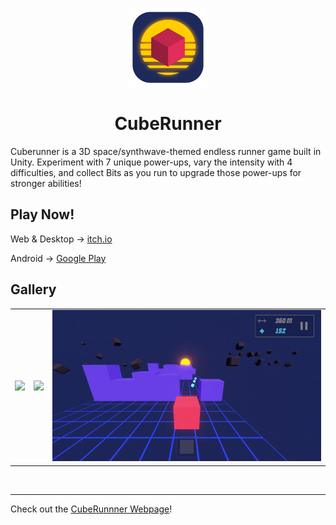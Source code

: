 
<p align="center">
<img src="https://github.com/PoorgrammerDev/CubeRunner/raw/media/rounded.png" width="25%" height="25%" />
</p>
<h1 align="center">CubeRunner</h1>

Cuberunner is a 3D space/synthwave-themed endless runner game built in Unity. Experiment with 7 unique power-ups, vary the intensity with 4 difficulties, and collect Bits as you run to upgrade those power-ups for stronger abilities!

## Play Now!
Web & Desktop → [itch.io](https://poorgrammer.itch.io/cuberunner)

Android → [Google Play](https://play.google.com/store/apps/details?id=me.Poorgrammer.CubeRunner)

## Gallery

<table>
<tr>
<td><img src="https://github.com/PoorgrammerDev/CubeRunner/raw/media/1.gif"/></td>
<td><img src="https://github.com/PoorgrammerDev/CubeRunner/raw/media/2.gif"/></td>
<td><img src="https://github.com/PoorgrammerDev/CubeRunner/raw/media/3.gif"/></td>
</tr>
<table>

<br>
<hr>

Check out the [CubeRunnner Webpage](https://poorgrammerdev.github.io/cuberunner/index.html)!
